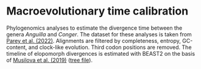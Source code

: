 # Macroevolutionary time calibration

Phylogenomics analyses to estimate the divergence time between the genera *Anguilla* and *Conger*. The dataset for these analyses is taken from [Parey et al. (2022)](https://www.biorxiv.org/content/10.1101/2022.04.07.487469v1). Alignments are filtered by completeness, entropy, GC-content, and clock-like evolution. Third codon positions are removed. The timeline of elopomorph divergences is estimated with BEAST2 on the basis of [Musilova et al. (2019)](https://doi.org/10.1126/science.aav4632) ([tree file](https://evoinformatics.group/repos/opsin_evolution/101g_nucl_conc_28bfossils.combined.tre)).